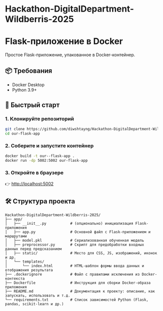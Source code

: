 # Hackathon-DigitalDepartment-Wildberris-2025
# Flask-приложение в Docker

Простое Flask-приложение, упакованное в Docker-контейнер.

## 📦 Требования
- Docker Desktop
- Python 3.9+

## 🚀 Быстрый старт

### 1. Клонируйте репозиторий
```bash
git clone https://github.com/diwshtayng/Hackathon-DigitalDepartment-Wildberris-2025.git
cd our-flask-app
```

### 2. Соберите и запустите контейнер
```bash
docker build -t our--flask-app .
docker run -dp 5002:5002 our-flask-app
```

### 3. Откройте в браузере
👉 [http://localhost:5002](http://localhost:5002)

## 🛠 Структура проекта
```
Hackathon-DigitalDepartment-Wildberris-2025/
├── app/
│   ├── __init__.py           # (опционально) инициализация Flask-приложения
│   ├── app.py                # Основной файл с Flask-приложением и маршрутами
│   ├── model.pkl             # Сериализованная обученная модель
│   ├── preprocessor.py       # Скрипт для предобработки входных данных перед предсказанием
│   ├── static/               # Место для CSS, JS, изображений, иконок и др.
│   └── templates/
│       └── index.html        # HTML-шаблон формы ввода данных и отображения результата
├── .dockerignore             # Файл с правилами исключения из Docker-контекста
├── Dockerfile                # Инструкция для сборки Docker-образа приложения
├── README.md                 # Документация к проекту: описание, как запускать, использовать и т.д.
└── requirements.txt          # Список зависимостей Python (Flask, pandas, scikit-learn и др.)
```
